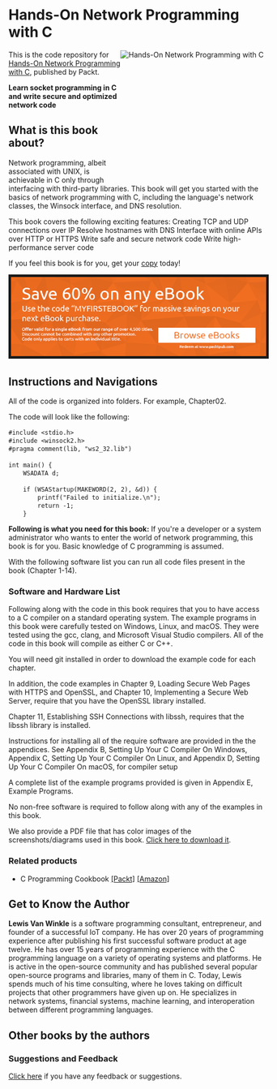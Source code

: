 # Hands-On Network Programming with C

<a href="https://www.packtpub.com/networking-and-servers/hands-network-programming-c?utm_source=github&utm_medium=repository&utm_campaign=9781789349863 "><img src="https://d255esdrn735hr.cloudfront.net/sites/default/files/imagecache/ppv4_main_book_cover/B11212_MockupCover.png" alt="Hands-On Network Programming with C" height="256px" align="right"></a>

This is the code repository for [Hands-On Network Programming with C](https://www.packtpub.com/networking-and-servers/hands-network-programming-c?utm_source=github&utm_medium=repository&utm_campaign=9781789349863 ), published by Packt.

**Learn socket programming in C and write secure and optimized network code**

## What is this book about?
Network programming, albeit associated with UNIX, is achievable in C only through interfacing with third-party libraries. This book will get you started with the basics of network programming with C, including the language's network classes, the Winsock interface, and DNS resolution.

This book covers the following exciting features:
Creating TCP and UDP connections over IP 
Resolve hostnames with DNS 
Interface with online APIs over HTTP or HTTPS 
Write safe and secure network code 
Write high-performance server code 

If you feel this book is for you, get your [copy](https://www.amazon.com/dp/1789349869) today!

<a href="https://www.packtpub.com/?utm_source=github&utm_medium=banner&utm_campaign=GitHubBanner"><img src="https://raw.githubusercontent.com/PacktPublishing/GitHub/master/GitHub.png" 
alt="https://www.packtpub.com/" border="5" /></a>

## Instructions and Navigations
All of the code is organized into folders. For example, Chapter02.

The code will look like the following:
```
#include <stdio.h>
#include <winsock2.h>
#pragma comment(lib, "ws2_32.lib")
 
int main() {
    WSADATA d;
 
    if (WSAStartup(MAKEWORD(2, 2), &d)) {
        printf("Failed to initialize.\n");
        return -1;
    }
```

**Following is what you need for this book:**
If you're a developer or a system administrator who wants to enter the world of network programming, this book is for you. Basic knowledge of C programming is assumed.

With the following software list you can run all code files present in the book (Chapter 1-14).
### Software and Hardware List
Following along with the code in this book requires that you to have access to a C compiler on a standard operating system. The example programs in this book were carefully tested on Windows, Linux, and macOS. They were tested using the gcc, clang, and Microsoft Visual Studio compilers. All of the code in this book will compile as either C or C++. 

You will need git installed in order to download the example code for each chapter.

In addition, the code examples in Chapter 9, Loading Secure Web Pages with HTTPS and OpenSSL, and Chapter 10, Implementing a Secure Web Server, require that you have the OpenSSL library installed.

Chapter 11, Establishing SSH Connections with libssh, requires that the libssh library is installed.

Instructions for installing all of the require software are provided in the the appendices. See Appendix B, Setting Up Your C Compiler On Windows, Appendix C, Setting Up Your C Compiler On Linux, and Appendix D, Setting Up Your C Compiler On macOS, for compiler setup

A complete list of the example programs provided is given in Appendix E, Example Programs.

No non-free software is required to follow along with any of the examples in this book.

We also provide a PDF file that has color images of the screenshots/diagrams used in this book. [Click here to download it](http://www.packtpub.com/sites/default/files/downloads/9781789349863_ColorImages.pdf).

### Related products
* C Programming Cookbook  [[Packt]](https://prod.packtpub.com/in/application-development/c-programming-cookbook-0?utm_source=github&utm_medium=repository&utm_campaign=) [[Amazon]](https://www.amazon.com/dp/1789617456)


## Get to Know the Author
**Lewis Van Winkle**
 is a software programming consultant, entrepreneur, and founder of a successful IoT company. He has over 20 years of programming experience after publishing his first successful software product at age twelve. He has over 15 years of programming experience with the C programming language on a variety of operating systems and platforms. He is active in the open-source community and has published several popular open-source programs and libraries, many of them in C. Today, Lewis spends much of his time consulting, where he loves taking on difficult projects that other programmers have given up on. He specializes in network systems, financial systems, machine learning, and interoperation between different programming languages.

## Other books by the authors
[]()

[]()

[]()

[]()

[]()

### Suggestions and Feedback
[Click here](https://docs.google.com/forms/d/e/1FAIpQLSdy7dATC6QmEL81FIUuymZ0Wy9vH1jHkvpY57OiMeKGqib_Ow/viewform) if you have any feedback or suggestions.



